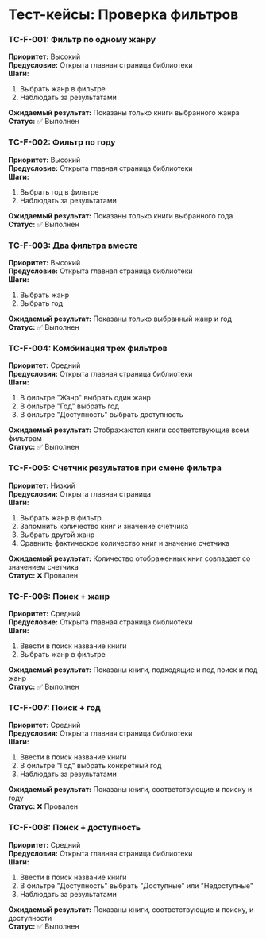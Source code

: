 # Тест-кейсы: Проверка фильтров

### TC-F-001: Фильтр по одному жанру
**Приоритет:** Высокий  
**Предусловие:** Открыта главная страница библиотеки  
**Шаги:**
1. Выбрать жанр в фильтре
2. Наблюдать за результатами

**Ожидаемый результат:** Показаны только книги выбранного жанра  
**Статус:** ✅ Выполнен

### TC-F-002: Фильтр по году
**Приоритет:** Высокий  
**Предусловие:** Открыта главная страница библиотеки  
**Шаги:**
1. Выбрать год в фильтре
2. Наблюдать за результатами

**Ожидаемый результат:** Показаны только книги выбранного года  
**Статус:** ✅ Выполнен

### TC-F-003: Два фильтра вместе
**Приоритет:** Высокий  
**Предусловие:** Открыта главная страница библиотеки  
**Шаги:**
1. Выбрать жанр 
2. Выбрать год

**Ожидаемый результат:** Показаны только выбранный жанр и год  
**Статус:** ✅ Выполнен

### TC-F-004: Комбинация трех фильтров
**Приоритет:** Средний  
**Предусловия:** Открыта главная страница библиотеки  
**Шаги:**
1. В фильтре "Жанр" выбрать один жанр
2. В фильтре "Год" выбрать год
3. В фильтре "Доступность" выбрать доступность

**Ожидаемый результат:** Отображаются книги соответствующие всем фильтрам  
**Статус:** ✅ Выполнен

### TC-F-005: Счетчик результатов при смене фильтра
**Приоритет:** Низкий  
**Предусловия:** Открыта главная страница  
**Шаги:**
1. Выбрать жанр в фильтр
2. Запомнить количество книг и значение счетчика
3. Выбрать другой жанр  
4. Сравнить фактическое количество книг и значение счетчика

**Ожидаемый результат:** Количество отображенных книг совпадает со значением счетчика  
**Статус:** ❌ Провален

### TC-F-006: Поиск + жанр
**Приоритет:** Средний  
**Предусловие:** Открыта главная страница библиотеки  
**Шаги:**
1. Ввести в поиск название книги
2. Выбрать жанр в фильтре

**Ожидаемый результат:** Показаны книги, подходящие и под поиск и под жанр  
**Статус:** ✅ Выполнен

### TC-F-007: Поиск + год
**Приоритет:** Средний  
**Предусловия:** Открыта главная страница библиотеки  
**Шаги:**
1. Ввести в поиск название книги
2. В фильтре "Год" выбрать конкретный год
3. Наблюдать за результатами

**Ожидаемый результат:** Показаны книги, соответствующие и поиску и году  
**Статус:** ❌ Провален

### TC-F-008: Поиск + доступность
**Приоритет:** Средний  
**Предусловия:** Открыта главная страница библиотеки  
**Шаги:**
1. Ввести в поиск название книги
2. В фильтре "Доступность" выбрать "Доступные" или "Недоступные"
3. Наблюдать за результатами

**Ожидаемый результат:** Показаны книги, соответствующие и поиску, и доступности  
**Статус:** ✅ Выполнен
